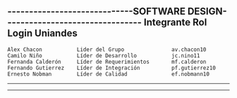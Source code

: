 
-----------------------------SOFTWARE DESIGN--------------------------------
        Integrante               Rol                     Login Uniandes
----------------------------------------------------------------------------
    Alex Chacon           Lider del Grupo               av.chacon10
    Camilo Niño           Líder de Desarrollo           jc.nino11
    Fernanda Calderón     Líder de Requerimientos       mf.calderon
    Fernando Gutierrez    Líder de Integración          pf.gutierrez10
    Ernesto Nobman        Líder de Calidad              ef.nobmann10
-----------------------------------------------------------------------------
-----------------------------------------------------------------------------
